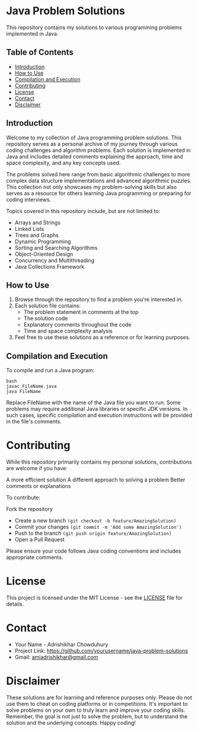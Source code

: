 # Java Problem Solutions

This repository contains my solutions to various programming problems implemented in Java.

## Table of Contents

- [Introduction](#introduction)
- [How to Use](#how-to-use)
- [Compilation and Execution](#compilation-and-execution)
- [Contributing](#contributing)
- [License](#license)
- [Contact](#contact)
- [Disclaimer](#disclaimer)

## Introduction

Welcome to my collection of Java programming problem solutions. This repository serves as a personal archive of my journey through various coding challenges and algorithm problems. Each solution is implemented in Java and includes detailed comments explaining the approach, time and space complexity, and any key concepts used.

The problems solved here range from basic algorithmic challenges to more complex data structure implementations and advanced algorithmic puzzles. This collection not only showcases my problem-solving skills but also serves as a resource for others learning Java programming or preparing for coding interviews.

Topics covered in this repository include, but are not limited to:
- Arrays and Strings
- Linked Lists
- Trees and Graphs
- Dynamic Programming
- Sorting and Searching Algorithms
- Object-Oriented Design
- Concurrency and Multithreading
- Java Collections Framework

## How to Use

1. Browse through the repository to find a problem you're interested in.
2. Each solution file contains:
   - The problem statement in comments at the top
   - The solution code
   - Explanatory comments throughout the code
   - Time and space complexity analysis
3. Feel free to use these solutions as a reference or for learning purposes.

## Compilation and Execution

To compile and run a Java program:

    bash
    javac FileName.java
    java FileName
Replace FileName with the name of the Java file you want to run.
Some problems may require additional Java libraries or specific JDK versions. In such cases, specific compilation and execution instructions will be provided in the file's comments.

# Contributing

While this repository primarily contains my personal solutions, contributions are welcome if you have:

A more efficient solution
A different approach to solving a problem
Better comments or explanations

To contribute:

Fork the repository
- Create a new branch `(git checkout -b feature/AmazingSolution)`
- Commit your changes `(git commit -m 'Add some AmazingSolution')`
- Push to the branch `(git push origin feature/AmazingSolution)`
- Open a Pull Request

Please ensure your code follows Java coding conventions and includes appropriate comments.

# License

This project is licensed under the MIT License - see the [LICENSE](LICENSE) file for details.

# Contact
- Your Name - Adrishikhar Chowduhury
- Project Link: https://github.com/yourusername/java-problem-solutions
- Gmail: amiadrishikhar@gmail.com

# Disclaimer

These solutions are for learning and reference purposes only. Please do not use them to cheat on coding platforms or in competitions. It's important to solve problems on your own to truly learn and improve your coding skills.
Remember, the goal is not just to solve the problem, but to understand the solution and the underlying concepts. Happy coding!
